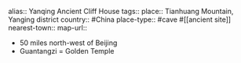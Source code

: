 alias:: Yanqing Ancient Cliff House
tags::
place:: Tianhuang Mountain, Yanging district
country:: #China 
place-type:: #cave #[[ancient site]] 
nearest-town:: 
map-url::

- 50 miles north-west of Beijing
- Guantangzi = Golden Temple